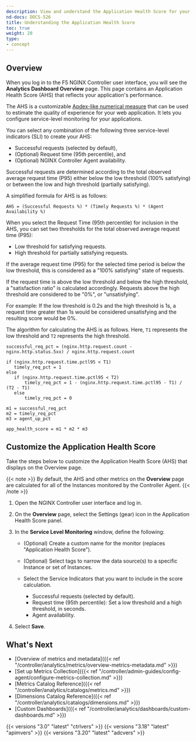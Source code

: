 ```yaml
---
description: View and understand the Application Health Score for your application.
nd-docs: DOCS-526
title: Understanding the Application Health Score
toc: true
weight: 20
type:
- concept
---
```


## Overview

When you log in to the F5 NGINX Controller user interface, you will see the **Analytics Dashboard Overview** page. This page contains an Application Health Score (AHS) that reflects your application's performance.

The AHS is a customizable [Apdex-like numerical measure](https://www.apdex.org/) that can be used to estimate the quality of experience for your web application. It lets you configure service-level monitoring for your applications.

You can select any combination of the following three service-level indicators (SLI) to create your AHS:

- Successful requests (selected by default),
- (Optional) Request time (95th percentile), and
- (Optional) NGINX Controller Agent availability.

Successful requests are determined according to the total observed average request time (P95) either below the low threshold (100% satisfying) or between the low and high threshold (partially satisfying).

A simplified formula for AHS is as follows:

`AHS = (Successful Requests %) * (Timely Requests %) * (Agent Availability %)`

When you select the Request Time (95th percentile) for inclusion in the AHS, you can set two thresholds for the total observed average request time (P95):

- Low threshold for satisfying requests.
- High threshold for partially satisfying requests.

If the average request time (P95) for the selected time period is below the low threshold, this is considered as a "100% satisfying" state of requests.

If the request time is above the low threshold and below the high threshold, a "satisfaction ratio" is calculated accordingly.
Requests above the high threshold are considered to be "0%", or "unsatisfying".

For example: If the low threshold is 0.2s and the high threshold is 1s, a request time greater than 1s would be considered unsatisfying and the resulting score would be 0%.

The algorithm for calculating the AHS is as follows. Here, `T1` represents the low threshold and `T2` represents the high threshold.

```nginx
successful_req_pct = (nginx.http.request.count - nginx.http.status.5xx) / nginx.http.request.count

if (nginx.http.request.time.pctl95 < T1)
   timely_req_pct = 1
else
   if (nginx.http.request.time.pctl95 < T2)
       timely_req_pct = 1 - (nginx.http.request.time.pctl95 - T1) / (T2 - T1)
   else
       timely_req_pct = 0

m1 = successful_req_pct
m2 = timely_req_pct
m3 = agent_up_pct

app_health_score = m1 * m2 * m3
```

## Customize the Application Health Score

Take the steps below to customize the Application Health Score (AHS) that displays on the Overview page.

{{< note >}}
By default, the AHS and other metrics on the **Overview** page are calculated for all of the Instances monitored by the Controller Agent.
{{< /note >}}

1. Open the NGINX Controller user interface and log in.
2. On the **Overview** page, select the Settings (gear) icon in the Application Health Score panel.
3. In the **Service Level Monitoring** window, define the following:

    - (Optional) Create a custom name for the monitor (replaces "Application Health Score").
    - (Optional) Select tags to narrow the data source(s) to a specific Instance or set of Instances.
    - Select the Service Indicators that you want to include in the score calculation.

      - Successful requests (selected by default).
      - Request time (95th percentile): Set a low threshold and a high threshold, in seconds.
      - Agent availability.

4. Select **Save**.

## What's Next

- [Overview of metrics and metadata]({{< ref "/controller/analytics/metrics/overview-metrics-metadata.md" >}})
- [Set up Metrics Collection]({{< ref "/controller/admin-guides/config-agent/configure-metrics-collection.md" >}})
- [Metrics Catalog Reference]({{< ref "/controller/analytics/catalogs/metrics.md" >}})
- [Dimensions Catalog Reference]({{< ref "/controller/analytics/catalogs/dimensions.md" >}})
- [Custom Dashboards]({{< ref "/controller/analytics/dashboards/custom-dashboards.md" >}})

{{< versions "3.0" "latest" "ctrlvers" >}}
{{< versions "3.18" "latest" "apimvers" >}}
{{< versions "3.20" "latest" "adcvers" >}}
